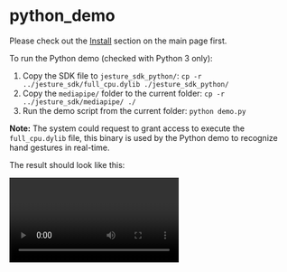 # python_demo

Please check out the [Install](https://github.com/jesture-ai/jesture-sdk#install) section on the main page first.

To run the Python demo (checked with Python 3 only):
1. Copy the SDK file to `jesture_sdk_python/`: `cp -r ../jesture_sdk/full_cpu.dylib ./jesture_sdk_python/`
2. Copy the `mediapipe/` folder to the current folder: `cp -r ../jesture_sdk/mediapipe/ ./`
3. Run the demo script from the current folder: `python demo.py`

**Note:** The system could request to grant access to execute the `full_cpu.dylib` file, this binary is used by the Python demo to recognize hand gestures in real-time.

The result should look like this:

<video>
